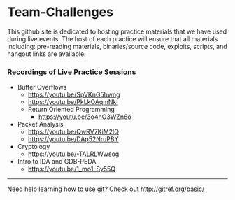 # Team-Challenges

This github site is dedicated to hosting practice materials that we have used during live events. The host of each practice will
ensure that all materials including: pre-reading materials, binaries/source code, exploits, scripts, and hangout links are
available.


### Recordings of Live Practice Sessions
* Buffer Overflows
  * https://youtu.be/SpVKnG5hwng
  * https://youtu.be/PkLkOAqmNkI
  * Return Oriented Programming
    * https://youtu.be/3o4nO3WZn6o
* Packet Analysis
  * https://youtu.be/QwRV7KiM2lQ
  * https://youtu.be/DAp52NruPBY
* Cryptology
  * https://youtu.be/-TALRLWwsog
* Intro to IDA and GDB-PEDA
  * https://youtu.be/1_mo1-Sy55Q

----
Need help learning how to use git? Check out http://gitref.org/basic/
